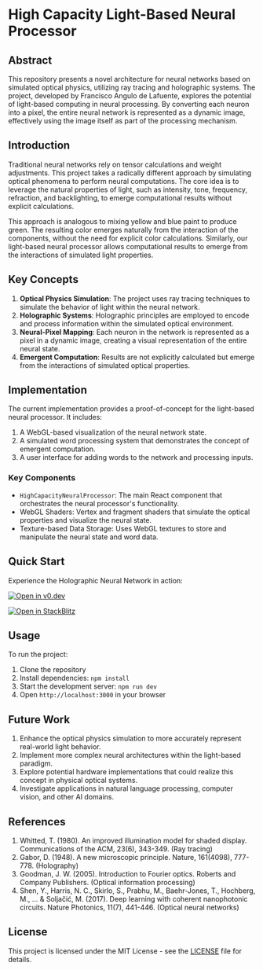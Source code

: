 # High Capacity Light-Based Neural Processor

## Abstract

This repository presents a novel architecture for neural networks based on simulated optical physics, utilizing ray tracing and holographic systems. The project, developed by Francisco Angulo de Lafuente, explores the potential of light-based computing in neural processing. By converting each neuron into a pixel, the entire neural network is represented as a dynamic image, effectively using the image itself as part of the processing mechanism.

## Introduction

Traditional neural networks rely on tensor calculations and weight adjustments. This project takes a radically different approach by simulating optical phenomena to perform neural computations. The core idea is to leverage the natural properties of light, such as intensity, tone, frequency, refraction, and backlighting, to emerge computational results without explicit calculations.

This approach is analogous to mixing yellow and blue paint to produce green. The resulting color emerges naturally from the interaction of the components, without the need for explicit color calculations. Similarly, our light-based neural processor allows computational results to emerge from the interactions of simulated light properties.

## Key Concepts

1. **Optical Physics Simulation**: The project uses ray tracing techniques to simulate the behavior of light within the neural network.
2. **Holographic Systems**: Holographic principles are employed to encode and process information within the simulated optical environment.
3. **Neural-Pixel Mapping**: Each neuron in the network is represented as a pixel in a dynamic image, creating a visual representation of the entire neural state.
4. **Emergent Computation**: Results are not explicitly calculated but emerge from the interactions of simulated optical properties.

## Implementation

The current implementation provides a proof-of-concept for the light-based neural processor. It includes:

1. A WebGL-based visualization of the neural network state.
2. A simulated word processing system that demonstrates the concept of emergent computation.
3. A user interface for adding words to the network and processing inputs.

### Key Components

- `HighCapacityNeuralProcessor`: The main React component that orchestrates the neural processor's functionality.
- WebGL Shaders: Vertex and fragment shaders that simulate the optical properties and visualize the neural state.
- Texture-based Data Storage: Uses WebGL textures to store and manipulate the neural state and word data.

## Quick Start

Experience the Holographic Neural Network in action:

[![Open in v0.dev](https://encrypted-tbn0.gstatic.com/images?q=tbn:ANd9GcThekLn5dFXm6sKrFe7SRgELQspSJzxhJOlKg&s)](https://v0.dev/chat/OLxMRBZyZmW?b=b_eVXRcG1LiaH)

[![Open in StackBlitz](https://developer.stackblitz.com/img/open_in_stackblitz.svg)](https://stackblitz.com/edit/sb1-xoe37d) 

## Usage

To run the project:

1. Clone the repository
2. Install dependencies: `npm install`
3. Start the development server: `npm run dev`
4. Open `http://localhost:3000` in your browser

## Future Work

1. Enhance the optical physics simulation to more accurately represent real-world light behavior.
2. Implement more complex neural architectures within the light-based paradigm.
3. Explore potential hardware implementations that could realize this concept in physical optical systems.
4. Investigate applications in natural language processing, computer vision, and other AI domains.

## References

1. Whitted, T. (1980). An improved illumination model for shaded display. Communications of the ACM, 23(6), 343-349. (Ray tracing)
2. Gabor, D. (1948). A new microscopic principle. Nature, 161(4098), 777-778. (Holography)
3. Goodman, J. W. (2005). Introduction to Fourier optics. Roberts and Company Publishers. (Optical information processing)
4. Shen, Y., Harris, N. C., Skirlo, S., Prabhu, M., Baehr-Jones, T., Hochberg, M., ... & Soljačić, M. (2017). Deep learning with coherent nanophotonic circuits. Nature Photonics, 11(7), 441-446. (Optical neural networks)

## License

This project is licensed under the MIT License - see the [LICENSE](LICENSE) file for details.
